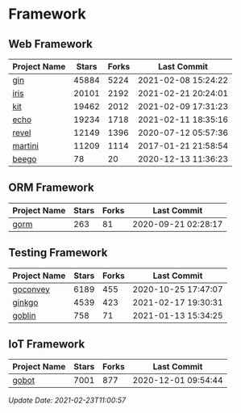 # Framework

## Web Framework
| Project Name | Stars | Forks | Last Commit |
| ------------ | ----- | ----- | ----------- |
| [gin](https://github.com/gin-gonic/gin) | 45884 | 5224 | 2021-02-08 15:24:22 |
| [iris](https://github.com/kataras/iris) | 20101 | 2192 | 2021-02-21 20:24:01 |
| [kit](https://github.com/go-kit/kit) | 19462 | 2012 | 2021-02-09 17:31:23 |
| [echo](https://github.com/labstack/echo) | 19234 | 1718 | 2021-02-11 18:35:16 |
| [revel](https://github.com/revel/revel) | 12149 | 1396 | 2020-07-12 05:57:36 |
| [martini](https://github.com/go-martini/martini) | 11209 | 1114 | 2017-01-21 21:58:54 |
| [beego](https://github.com/astaxie/beego) | 78 | 20 | 2020-12-13 11:36:23 |

## ORM Framework
| Project Name | Stars | Forks | Last Commit |
| ------------ | ----- | ----- | ----------- |
| [gorm](https://github.com/jinzhu/gorm) | 263 | 81 | 2020-09-21 02:28:17 |

## Testing Framework
| Project Name | Stars | Forks | Last Commit |
| ------------ | ----- | ----- | ----------- |
| [goconvey](https://github.com/smartystreets/goconvey) | 6189 | 455 | 2020-10-25 17:47:07 |
| [ginkgo](https://github.com/onsi/ginkgo) | 4539 | 423 | 2021-02-17 19:30:31 |
| [goblin](https://github.com/franela/goblin) | 758 | 71 | 2021-01-13 15:34:25 |

## IoT Framework
| Project Name | Stars | Forks | Last Commit |
| ------------ | ----- | ----- | ----------- |
| [gobot](https://github.com/hybridgroup/gobot) | 7001 | 877 | 2020-12-01 09:54:44 |

*Update Date: 2021-02-23T11:00:57*